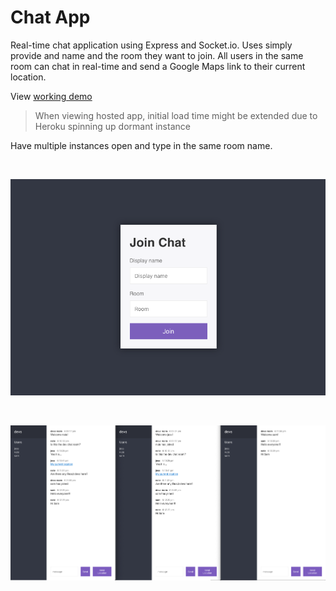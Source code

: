 # Chat App

Real-time chat application using Express and Socket.io.  Uses simply provide and name and the room they want to join.  All users in the same room can chat in real-time and send a Google Maps link to their current location.

View [working demo](https://chat-app-nds.herokuapp.com/)

> When viewing hosted app, initial load time might be extended due to Heroku spinning up dormant instance

Have multiple instances open and type in the same room name.

<br>

![ss1](screenshots/ss1.png)

<br>

![ss2](screenshots/ss2.png)